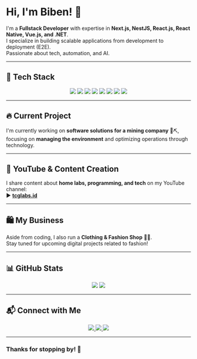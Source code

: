 # Hi, I'm Biben! 👋

I'm a **Fullstack Developer** with expertise in **Next.js, NestJS, React.js, React Native, Vue.js, and .NET**.  
I specialize in building scalable applications from development to deployment (E2E).  
Passionate about tech, automation, and AI.

---

## 🚀 Tech Stack

<p align="center">
  <img src="https://img.shields.io/badge/Next.js-000000?style=for-the-badge&logo=next.js&logoColor=white" />
  <img src="https://img.shields.io/badge/NestJS-E0234E?style=for-the-badge&logo=nestjs&logoColor=white" />
  <img src="https://img.shields.io/badge/React-20232A?style=for-the-badge&logo=react&logoColor=61DAFB" />
  <img src="https://img.shields.io/badge/React%20Native-20232A?style=for-the-badge&logo=react&logoColor=61DAFB" />
  <img src="https://img.shields.io/badge/Vue.js-4FC08D?style=for-the-badge&logo=vue.js&logoColor=white" />
  <img src="https://img.shields.io/badge/.NET-512BD4?style=for-the-badge&logo=.net&logoColor=white" />
  <img src="https://img.shields.io/badge/Supabase-3ECF8E?style=for-the-badge&logo=supabase&logoColor=white" />
  <img src="https://img.shields.io/badge/PostgreSQL-336791?style=for-the-badge&logo=postgresql&logoColor=white" />
</p>

---

## 🔥 Current Project

I'm currently working on **software solutions for a mining company** 🚜⛏️,  
focusing on **managing the environment** and optimizing operations through technology.

---

## 🎥 YouTube & Content Creation

I share content about **home labs, programming, and tech** on my YouTube channel:  
▶️ **[tcglabs.id](https://www.youtube.com/@tcglabsid)**

---

## 🛍️ My Business

Aside from coding, I also run a **Clothing & Fashion Shop** 👕👗.  
Stay tuned for upcoming digital projects related to fashion!

---

## 📊 GitHub Stats

<p align="center">
  <img src="https://github-readme-stats.vercel.app/api?username=bibennurbani&show_icons=true&theme=radical" />
  <img src="https://github-readme-stats.vercel.app/api/top-langs/?username=bibennurbani&layout=compact&theme=radical" />
</p>

---

## 📬 Connect with Me

<p align="center">
  <a href="https://www.linkedin.com/in/bibennurbani">
    <img src="https://img.shields.io/badge/LinkedIn-0077B5?style=for-the-badge&logo=linkedin&logoColor=white" />
  </a>
  <a href="https://twitter.com/your-twitter-handle">
    <img src="https://img.shields.io/badge/Twitter-1DA1F2?style=for-the-badge&logo=twitter&logoColor=white" />
  </a>
  <a href="https://github.com/bibennurbani">
    <img src="https://img.shields.io/badge/GitHub-181717?style=for-the-badge&logo=github&logoColor=white" />
  </a>
</p>

---

### Thanks for stopping by! 🚀
